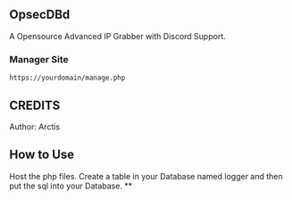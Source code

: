 ## OpsecDBd

A Opensource Advanced IP Grabber with Discord Support.

### Manager Site
```
https://yourdomain/manage.php
```

## CREDITS ##
Author: Arctis

## How to Use ##
Host the php files.
Create a table in your Database named logger and then put the sql into your Database.
**
